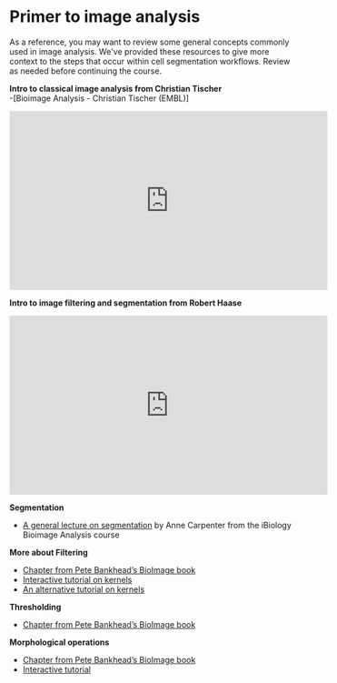 # Primer to image analysis

As a reference, you may want to review some general concepts commonly used in image analysis. We've provided these resources to give more context to the steps that occur within cell segmentation workflows. Review as needed before continuing the course.

**Intro to classical image analysis from Christian Tischer**  
-[Bioimage Analysis - Christian Tischer (EMBL)]

<center><iframe width="560" height="315" src="https://www.youtube.com/embed/0PP38Z0CNMI" title="YouTube video player" frameborder="0" allow="accelerometer; autoplay; clipboard-write; encrypted-media; gyroscope; picture-in-picture" allowfullscreen></iframe></center>  
    
**Intro to image filtering and segmentation from Robert Haase**  

<center><iframe width="560" height="315" src="https://www.youtube.com/embed/LT8L3vSLQ2Q" title="YouTube video player" frameborder="0" allow="accelerometer; autoplay; clipboard-write; encrypted-media; gyroscope; picture-in-picture" allowfullscreen></iframe></center>  

**Segmentation**

- [A general lecture on segmentation](https://www.ibiology.org/techniques/bioimage-analysis/#part-3) by Anne Carpenter from the iBiology Bioimage Analysis course

**More about Filtering**

- [Chapter from Pete Bankhead’s BioImage book](https://bioimagebook.github.io/chapters/2-processing/4-filters/filters.html)
- [Interactive tutorial on kernels](https://www.olympus-lifescience.com/en/microscope-resource/primer/java/digitalimaging/processing/convolutionkernels/)
- [An alternative tutorial on kernels](https://setosa.io/ev/image-kernels/)

**Thresholding**

- [Chapter from Pete Bankhead’s BioImage book](https://bioimagebook.github.io/chapters/2-processing/3-thresholding/thresholding.html)

**Morphological operations**

- [Chapter from Pete Bankhead’s BioImage book](https://bioimagebook.github.io/chapters/2-processing/4-filters/filters.html)
- [Interactive tutorial](https://micro.magnet.fsu.edu/primer/java/digitalimaging/russ/erosiondilation/index.html)
